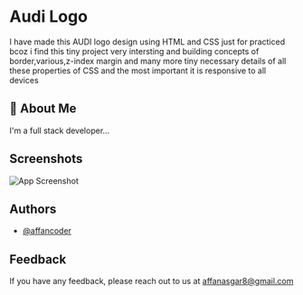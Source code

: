
# Audi Logo

I have made this AUDI logo design using HTML and CSS just for practiced bcoz i find this tiny project very intersting and building concepts of border,various,z-index margin and many more tiny necessary details of all these properties of CSS and the most important it is responsive to all devices 


## 🚀 About Me
I'm a full stack developer...


## Screenshots

![App Screenshot](https://via.placeholder.com/468x300?text=App+Screenshot+Here)


## Authors

- [@affancoder](https://github.com/affancoder)


## Feedback

If you have any feedback, please reach out to us at affanasgar8@gmail.com

